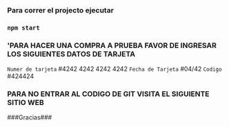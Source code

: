 ### Para correr el projecto ejecutar
### `npm start`

### 'PARA HACER UNA COMPRA A PRUEBA FAVOR DE INGRESAR LOS SIGUIENTES DATOS DE TARJETA

`Numer de tarjeta` #4242 4242 4242 4242
`Fecha de Tarjeta` #04/42
`Codigo` #424424


### PARA NO ENTRAR AL CODIGO DE GIT VISITA EL SIGUIENTE SITIO WEB




###Gracias###
